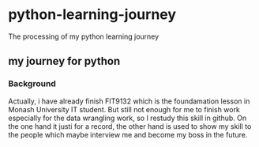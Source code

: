 # python-learning-journey
The processing of my python learning journey
## my journey for python

### Background
Actually, i have already finish FIT9132 which is the foundamation lesson in Monash University IT student. But still not enough for me to finish work especially for the data wrangling work, so I restudy this skill in github. On the one hand it justi for a record, the other hand is used to show my skill to the people which maybe interview me and become my boss in the future.


